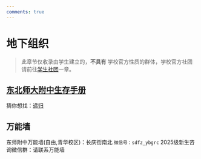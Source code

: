 ```yaml
---
comments: true
---
```


# 地下组织

> 此章节仅收录由学生建立的，__不具有__ 学校官方性质的群体，学校官方社团请前往[学生社团](./club.md)一章。

## [东北师大附中生存手册](https://ziyou-qinghua.github.io)

猜你想找：[递归](https://www.bing.com/search?q=%E9%80%92%E5%BD%92)

## 万能墙
东师附中万能墙(自由,青华校区)：长庆街南北 `微信号：sdfz_ybgrc` 
2025级新生咨询微信群：请联系万能墙

